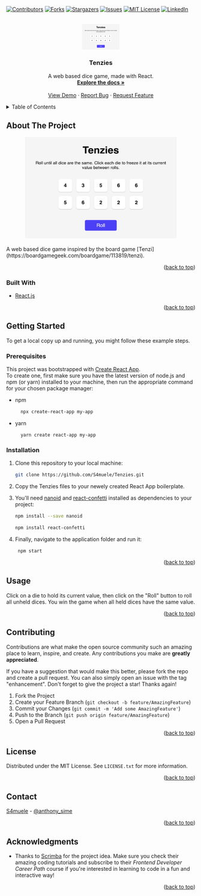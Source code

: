 <div id="top"></div>
<!--
*** Thanks for checking out the Best-README-Template. If you have a suggestion
*** that would make this better, please fork the repo and create a pull request
*** or simply open an issue with the tag "enhancement".
*** Don't forget to give the project a star!
*** Thanks again! Now go create something AMAZING! :D
-->



<!-- PROJECT SHIELDS -->
<!--
*** I'm using markdown "reference style" links for readability.
*** Reference links are enclosed in brackets [ ] instead of parentheses ( ).
*** See the bottom of this document for the declaration of the reference variables
*** for contributors-url, forks-url, etc. This is an optional, concise syntax you may use.
*** https://www.markdownguide.org/basic-syntax/#reference-style-links
-->
[![Contributors][contributors-shield]][contributors-url]
[![Forks][forks-shield]][forks-url]
[![Stargazers][stars-shield]][stars-url]
[![Issues][issues-shield]][issues-url]
[![MIT License][license-shield]][license-url]
[![LinkedIn][linkedin-shield]][linkedin-url]



<!-- PROJECT LOGO -->
<br />
<div align="center">
  <a href="https://s4muele.github.io/Tenzies/">
    <img src="images/tenzies_thumb.png" alt="Logo" width="20%">
  </a>

<h3 align="center">Tenzies</h3>

  <p align="center">
    A web based dice game, made with React.
    <br />
    <a href="https://github.com/S4muele/Tenzies"><strong>Explore the docs »</strong></a>
    <br />
    <br />
    <a href="https://s4muele.github.io/Tenzies/" target="_blank">View Demo</a>
    ·
    <a href="https://github.com/S4muele/Tenzies/issues" target="_blank">Report Bug</a>
    ·
    <a href="https://github.com/S4muele/Tenzies/issues" target="_blank">Request Feature</a>
  </p>
</div>



<!-- TABLE OF CONTENTS -->
<details>
  <summary>Table of Contents</summary>
  <ol>
    <li>
      <a href="#about-the-project">About The Project</a>
      <ul>
        <li><a href="#built-with">Built With</a></li>
      </ul>
    </li>
    <li>
      <a href="#getting-started">Getting Started</a>
      <ul>
        <li><a href="#prerequisites">Prerequisites</a></li>
        <li><a href="#installation">Installation</a></li>
      </ul>
    </li>
    <li><a href="#usage">Usage</a></li>
    <li><a href="#contributing">Contributing</a></li>
    <li><a href="#license">License</a></li>
    <li><a href="#contact">Contact</a></li>
    <li><a href="#acknowledgments">Acknowledgments</a></li>
  </ol>
</details>



<!-- ABOUT THE PROJECT -->
## About The Project

<div align="center">
  <a href="https://s4muele.github.io/Tenzies/" target="_blank" align="center">
    <img src="images/tenzies_thumb.png" alt="Logo" width="80%" max-width="650">
  </a>
  
</div>

<br>
A web based dice game inspired by the board game [Tenzi](https://boardgamegeek.com/boardgame/113819/tenzi).

<p align="right">(<a href="#top">back to top</a>)</p>



### Built With

* [React.js](https://reactjs.org/)

<p align="right">(<a href="#top">back to top</a>)</p>



<!-- GETTING STARTED -->
## Getting Started

To get a local copy up and running, you might follow these example steps.

### Prerequisites

This project was bootstrapped with [Create React App](https://create-react-app.dev/docs/getting-started/).
<br>
To create one, first make sure you have the latest version of node.js and npm (or yarn) installed to your machine, then run the appropriate command for your chosen package manager: 
* npm
  ```sh
    npx create-react-app my-app
  ```
* yarn
  ```
    yarn create react-app my-app
  ```

### Installation

1. Clone this repository to your local machine:
   ```sh
   git clone https://github.com/S4muele/Tenzies.git
   ```
2. Copy the Tenzies files to your newely created React App boilerplate.

3. You'll need [nanoid](https://github.com/ai/nanoid#readme) and [react-confetti](https://www.npmjs.com/package/react-confetti) installed as dependencies to your project:
   ```sh
   npm install --save nanoid
   ```
   
   ```sh
   npm install react-confetti
   ```
4. Finally, navigate to the application folder and run it:
   ```
    npm start
   ```
<p align="right">(<a href="#top">back to top</a>)</p>



<!-- USAGE EXAMPLES -->
## Usage

Click on a die to hold its current value, then click on the "Roll" button to roll all unheld dices. You win the game when all held dices have the same value.

<p align="right">(<a href="#top">back to top</a>)</p>

<!-- CONTRIBUTING -->
## Contributing

Contributions are what make the open source community such an amazing place to learn, inspire, and create. Any contributions you make are **greatly appreciated**.

If you have a suggestion that would make this better, please fork the repo and create a pull request. You can also simply open an issue with the tag "enhancement".
Don't forget to give the project a star! Thanks again!

1. Fork the Project
2. Create your Feature Branch (`git checkout -b feature/AmazingFeature`)
3. Commit your Changes (`git commit -m 'Add some AmazingFeature'`)
4. Push to the Branch (`git push origin feature/AmazingFeature`)
5. Open a Pull Request

<p align="right">(<a href="#top">back to top</a>)</p>



<!-- LICENSE -->
## License

Distributed under the MIT License. See `LICENSE.txt` for more information.

<p align="right">(<a href="#top">back to top</a>)</p>



<!-- CONTACT -->
## Contact

[S4muele](https://www.linkedin.com/in/samuele-simeone-b27173216/) - [@anthony_sime](https://twitter.com/anthony_sime)

<p align="right">(<a href="#top">back to top</a>)</p>

<!-- ACKNOWLEDGMENTS -->
## Acknowledgments

* Thanks to [Scrimba](https://scrimba.com) for the project idea. Make sure you check their amazing coding tutorials and subscribe to their *Frontend Developer Career Path* course if you're interested in learning to code in a fun and interactive way!

<p align="right">(<a href="#top">back to top</a>)</p>


<!-- MARKDOWN LINKS & IMAGES -->
<!-- https://www.markdownguide.org/basic-syntax/#reference-style-links -->
[contributors-shield]: https://img.shields.io/github/contributors/S4muele/tenzies.svg?style=for-the-badge
[contributors-url]: https://github.com/S4muele/tenzies/graphs/contributors
[forks-shield]: https://img.shields.io/github/forks/S4muele/tenzies.svg?style=for-the-badge
[forks-url]: https://github.com/S4muele/tenzies/network/members
[stars-shield]: https://img.shields.io/github/stars/S4muele/tenzies.svg?style=for-the-badge
[stars-url]: https://github.com/S4muele/tenzies/stargazers
[issues-shield]: https://img.shields.io/github/issues/S4muele/tenzies.svg?style=for-the-badge
[issues-url]: https://github.com/S4muele/tenzies/issues
[license-shield]: https://img.shields.io/github/license/S4muele/tenzies.svg?style=for-the-badge
[license-url]: https://github.com/S4muele/tenzies/blob/master/LICENSE.txt
[linkedin-shield]: https://img.shields.io/badge/-LinkedIn-black.svg?style=for-the-badge&logo=linkedin&colorB=555
[linkedin-url]: https://www.linkedin.com/in/samuele-simeone-b27173216/
[product-screenshot]: images/tenzies_thumb.png
